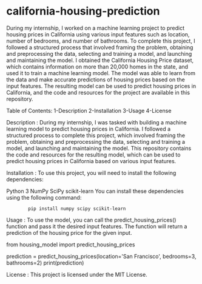 # california-housing-prediction
During my internship, I worked on a machine learning project to predict housing prices in California using various input features such as location, number of bedrooms, and number of bathrooms. To complete this project, I followed a structured process that involved framing the problem, obtaining and preprocessing the data, selecting and training a model, and launching and maintaining the model. I obtained the California Housing Price dataset, which contains information on more than 20,000 homes in the state, and used it to train a machine learning model. The model was able to learn from the data and make accurate predictions of housing prices based on the input features. The resulting model can be used to predict housing prices in California, and the code and resources for the project are available in this repository.

Table of Contents:
1-Description
2-Installation
3-Usage
4-License


Description :
During my internship, I was tasked with building a machine learning model to predict housing prices in California. I followed a structured process to complete this project, which involved framing the problem, obtaining and preprocessing the data, selecting and training a model, and launching and maintaining the model. This repository contains the code and resources for the resulting model, which can be used to predict housing prices in California based on various input features.

Installation :
To use this project, you will need to install the following dependencies:

Python 3
NumPy
SciPy
scikit-learn
You can install these dependencies using the following command:

            pip install numpy scipy scikit-learn
			
Usage :
To use the model, you can call the predict_housing_prices() function and pass it the desired input features. The function will return a prediction of the housing price for the given input.

   from housing_model import predict_housing_prices

   prediction = predict_housing_prices(location='San Francisco', bedrooms=3, bathrooms=2)
   print(prediction)

License :
This project is licensed under the MIT License.
